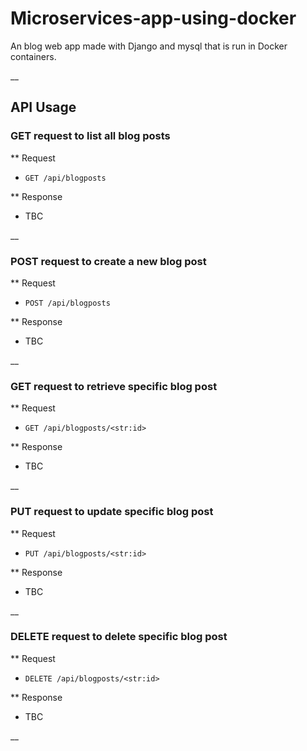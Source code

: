 # Microservices-app-using-docker
An blog web app made with Django and mysql that is run in Docker containers.

__

## API Usage

### GET request to list all blog posts

** Request

* `GET /api/blogposts`

** Response

* TBC

__

### POST request to create a new blog post

** Request

* `POST /api/blogposts`

** Response

* TBC

__

### GET request to retrieve specific blog post

** Request

* `GET /api/blogposts/<str:id>`

** Response

* TBC

__

### PUT request to update specific blog post

** Request

* `PUT /api/blogposts/<str:id>`

** Response

* TBC

__

### DELETE request to delete specific blog post

** Request

* `DELETE /api/blogposts/<str:id>`

** Response

* TBC

__



